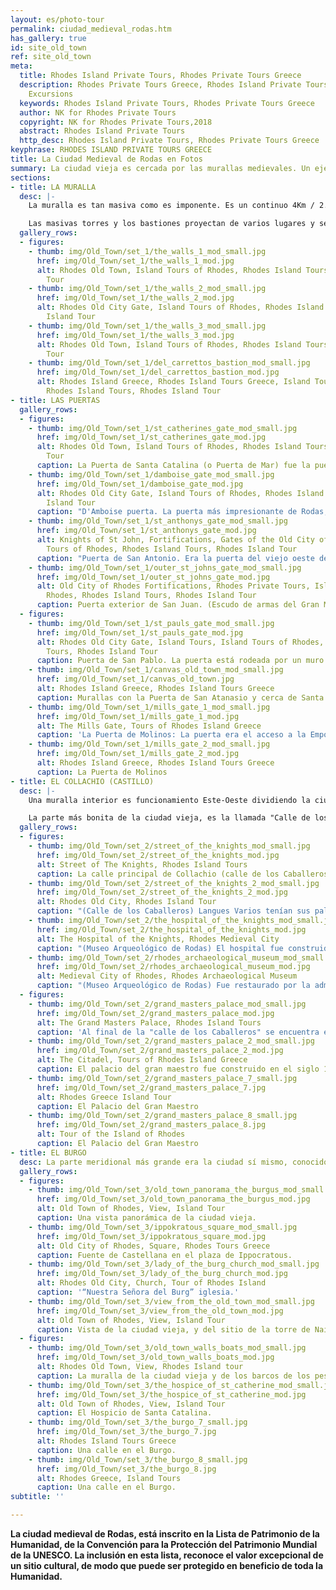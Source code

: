 ```yaml
---
layout: es/photo-tour
permalink: ciudad_medieval_rodas.htm
has_gallery: true
id: site_old_town
ref: site_old_town
meta:
  title: Rhodes Island Private Tours, Rhodes Private Tours Greece
  description: Rhodes Private Tours Greece, Rhodes Island Private Tours and Shore
    Excursions
  keywords: Rhodes Island Private Tours, Rhodes Private Tours Greece
  author: NK for Rhodes Private Tours
  copyright: NK for Rhodes Private Tours,2018
  abstract: Rhodes Island Private Tours
  http_desc: Rhodes Island Private Tours, Rhodes Private Tours Greece
keyphrase: RHODES ISLAND PRIVATE TOURS GREECE
title: La Ciudad Medieval de Rodas en Fotos
summary: La ciudad vieja es cercada por las murallas medievales. Un ejemplo típico de las técnicas del fortalecimiento del 14 – 15 siglo. Las murallas de Rodas son únicas en Europa en su estado de la preservación y su forma.
sections:
- title: LA MURALLA
  desc: |-
    La muralla es tan masiva como es imponente. Es un continuo 4Km / 2.5mi de largo, que rodean la ciudad vieja.

    Las masivas torres y los bastiones proyectan de varios lugares y se adornan con el elaborado trabajo de piedra, mientras que una fosa seca ancha proporcionó la primera línea de defensa. Para asegurar al enemigo no podría llenarlo fácilmente, la tierra en el lado opuesto fue contenida por una pared masiva, que era difícil de desmontar.
  gallery_rows:
  - figures:
    - thumb: img/Old_Town/set_1/the_walls_1_mod_small.jpg
      href: img/Old_Town/set_1/the_walls_1_mod.jpg
      alt: Rhodes Old Town, Island Tours of Rhodes, Rhodes Island Tours, Rhodes Island
        Tour
    - thumb: img/Old_Town/set_1/the_walls_2_mod_small.jpg
      href: img/Old_Town/set_1/the_walls_2_mod.jpg
      alt: Rhodes Old City Gate, Island Tours of Rhodes, Rhodes Island Tours, Rhodes
        Island Tour
    - thumb: img/Old_Town/set_1/the_walls_3_mod_small.jpg
      href: img/Old_Town/set_1/the_walls_3_mod.jpg
      alt: Rhodes Old Town, Island Tours of Rhodes, Rhodes Island Tours, Rhodes Island
        Tour
    - thumb: img/Old_Town/set_1/del_carrettos_bastion_mod_small.jpg
      href: img/Old_Town/set_1/del_carrettos_bastion_mod.jpg
      alt: Rhodes Island Greece, Rhodes Island Tours Greece, Island Tours of Rhodes,
        Rhodes Island Tours, Rhodes Island Tour
- title: LAS PUERTAS
  gallery_rows:
  - figures:
    - thumb: img/Old_Town/set_1/st_catherines_gate_mod_small.jpg
      href: img/Old_Town/set_1/st_catherines_gate_mod.jpg
      alt: Rhodes Old Town, Island Tours of Rhodes, Rhodes Island Tours, Rhodes Island
        Tour
      caption: La Puerta de Santa Catalina (o Puerta de Mar) fue la puerta principal de la ciudad. Fue construido en 1478 por el Gran Maestre Pierre d'Aubusson.
    - thumb: img/Old_Town/set_1/damboise_gate_mod_small.jpg
      href: img/Old_Town/set_1/damboise_gate_mod.jpg
      alt: Rhodes Old City Gate, Island Tours of Rhodes, Rhodes Island Tours, Rhodes
        Island Tour
      caption: "D'Amboise puerta. La puerta más impresionante de Rodas, desde un punto de vista militar, construido por el Gran Maestre Emery d'Amboise, que se completó en 1512."
    - thumb: img/Old_Town/set_1/st_anthonys_gate_mod_small.jpg
      href: img/Old_Town/set_1/st_anthonys_gate_mod.jpg
      alt: Knights of St John, Fortifications, Gates of the Old City of Rhodes, Island
        Tours of Rhodes, Rhodes Island Tours, Rhodes Island Tour
      caption: "Puerta de San Antonio. Era la puerta del viejo oeste de Rodas: con el nuevo diseño de las paredes se convirtió en la última puerta de “d'Amboise's Puerta”."
    - thumb: img/Old_Town/set_1/outer_st_johns_gate_mod_small.jpg
      href: img/Old_Town/set_1/outer_st_johns_gate_mod.jpg
      alt: Old City of Rhodes Fortifications, Rhodes Private Tours, Island Tours of
        Rhodes, Rhodes Island Tours, Rhodes Island Tour
      caption: Puerta exterior de San Juan. (Escudo de armas del Gran Maestre d'Aubusson) En 1912 las tropas italianas hicieron su entrada en Rodas a través de esta puerta.
  - figures:
    - thumb: img/Old_Town/set_1/st_pauls_gate_mod_small.jpg
      href: img/Old_Town/set_1/st_pauls_gate_mod.jpg
      alt: Rhodes Old City Gate, Island Tours, Island Tours of Rhodes, Rhodes Island
        Tours, Rhodes Island Tour
      caption: Puerta de San Pablo. La puerta está rodeada por un muro bajo y está protegida por una torre alta, donde el Gran Maestre d'Aubusson colocado un alivio retratar San Pablo.
    - thumb: img/Old_Town/set_1/canvas_old_town_mod_small.jpg
      href: img/Old_Town/set_1/canvas_old_town.jpg
      alt: Rhodes Island Greece, Rhodes Island Tours Greece
      caption: Murallas con la Puerta de San Atanasio y cerca de Santa María Torre. La puerta se cerró en 1501 por el Gran Maestre d'Aubusson. 
    - thumb: img/Old_Town/set_1/mills_gate_1_mod_small.jpg
      href: img/Old_Town/set_1/mills_gate_1_mod.jpg
      alt: The Mills Gate, Tours of Rhodes Island Greece
      caption: 'La Puerta de Molinos: La puerta era el acceso a la Emporio del barrio judío.'
    - thumb: img/Old_Town/set_1/mills_gate_2_mod_small.jpg
      href: img/Old_Town/set_1/mills_gate_2_mod.jpg
      alt: Rhodes Island Greece, Rhodes Island Tours Greece
      caption: La Puerta de Molinos
- title: EL COLLACHIO (CASTILLO)
  desc: |-
    Una muralla interior es funcionamiento Este-Oeste dividiendo la ciudad en dos desiguales porciones. Cuanto el más norteño, y el más pequeño de estas piezas fueron llamados el Collachium.

    La parte más bonita de la ciudad vieja, es la llamada "Calle de los Caballeros". Es una grandeza medieval, que se ha conservado, y ha sobrevivido a través de los siglos. La calle, enlazarse, el “Hospital de los Caballeros" para el "Palacio del Gran Maestre".
  gallery_rows:
  - figures:
    - thumb: img/Old_Town/set_2/street_of_the_knights_mod_small.jpg
      href: img/Old_Town/set_2/street_of_the_knights_mod.jpg
      alt: Street of The Knights, Rhodes Island Tours
      caption: La calle principal de Collachio (calle de los Caballeros).
    - thumb: img/Old_Town/set_2/street_of_the_knights_2_mod_small.jpg
      href: img/Old_Town/set_2/street_of_the_knights_2_mod.jpg
      alt: Rhodes Old City, Rhodes Island Tour
      caption: "(Calle de los Caballeros) Langues Varios tenían sus palacios a lo largo de la calle. Ellos habían decorado portales y ventanas, además de varios escudos de armas."
    - thumb: img/Old_Town/set_2/the_hospital_of_the_knights_mod_small.jpg
      href: img/Old_Town/set_2/the_hospital_of_the_knights_mod.jpg
      alt: The Hospital of the Knights, Rhodes Medieval City
      caption: "(Museo Arqueológico de Rodas) El hospital fue construido por el gran maestro Jean de Lastic en 1440 y agrandado por del gran maestro d’Aubusson en 1481-89."
    - thumb: img/Old_Town/set_2/rhodes_archaeological_museum_mod_small.jpg
      href: img/Old_Town/set_2/rhodes_archaeological_museum_mod.jpg
      alt: Medieval City of Rhodes, Rhodes Archaeological Museum
      caption: "(Museo Arqueológico de Rodas) Fue restaurado por la administración italiana en 1913-18 y se utiliza después para contener el Museo Arqueológico de Rodas."
  - figures:
    - thumb: img/Old_Town/set_2/grand_masters_palace_mod_small.jpg
      href: img/Old_Town/set_2/grand_masters_palace_mod.jpg
      alt: The Grand Masters Palace, Rhodes Island Tours
      caption: 'Al final de la "calle de los Caballeros" se encuentra el majestuoso "Palacio del Gran Maestre", que domina toda la ciudad vieja.'
    - thumb: img/Old_Town/set_2/grand_masters_palace_2_mod_small.jpg
      href: img/Old_Town/set_2/grand_masters_palace_2_mod.jpg
      alt: The Citadel, Tours of Rhodes Island Greece
      caption: El palacio del gran maestro fue construido en el siglo 14 por los Caballeros de Rodas. 
    - thumb: img/Old_Town/set_2/grand_masters_palace_7_small.jpg
      href: img/Old_Town/set_2/grand_masters_palace_7.jpg
      alt: Rhodes Greece Island Tour
      caption: El Palacio del Gran Maestro
    - thumb: img/Old_Town/set_2/grand_masters_palace_8_small.jpg
      href: img/Old_Town/set_2/grand_masters_palace_8.jpg
      alt: Tour of the Island of Rhodes
      caption: El Palacio del Gran Maestro
- title: EL BURGO
  desc: La parte meridional más grande era la ciudad sí mismo, conocido como Burgo, Burgus, Burgum o Hora. Aquí vivió una mezcla de razas, con los griegos en la mayoría.
  gallery_rows:
  - figures:
    - thumb: img/Old_Town/set_3/old_town_panorama_the_burgus_mod_small.jpg
      href: img/Old_Town/set_3/old_town_panorama_the_burgus_mod.jpg
      alt: Old Town of Rhodes, View, Island Tour
      caption: Una vista panorámica de la ciudad vieja.
    - thumb: img/Old_Town/set_3/ippokratous_square_mod_small.jpg
      href: img/Old_Town/set_3/ippokratous_square_mod.jpg
      alt: Old City of Rhodes, Square, Rhodes Tours Greece
      caption: Fuente de Castellana en el plaza de Ippocratous.
    - thumb: img/Old_Town/set_3/lady_of_the_burg_church_mod_small.jpg
      href: img/Old_Town/set_3/lady_of_the_burg_church_mod.jpg
      alt: Rhodes Old City, Church, Tour of Rhodes Island
      caption: '“Nuestra Señora del Burg” iglesia.'
    - thumb: img/Old_Town/set_3/view_from_the_old_town_mod_small.jpg
      href: img/Old_Town/set_3/view_from_the_old_town_mod.jpg
      alt: Old Town of Rhodes, View, Island Tour
      caption: Vista de la ciudad vieja, y del sitio de la torre de Naillc. 
  - figures:
    - thumb: img/Old_Town/set_3/old_town_walls_boats_mod_small.jpg
      href: img/Old_Town/set_3/old_town_walls_boats_mod.jpg
      alt: Rhodes Old Town, View, Rhodes Island tour
      caption: La muralla de la ciudad vieja y de los barcos de los pescadores.
    - thumb: img/Old_Town/set_3/the_hospice_of_st_catherine_mod_small.jpg
      href: img/Old_Town/set_3/the_hospice_of_st_catherine_mod.jpg
      alt: Old Town of Rhodes, View, Island Tour
      caption: El Hospicio de Santa Catalina.
    - thumb: img/Old_Town/set_3/the_burgo_7_small.jpg
      href: img/Old_Town/set_3/the_burgo_7.jpg
      alt: Rhodes Island Tours Greece
      caption: Una calle en el Burgo.
    - thumb: img/Old_Town/set_3/the_burgo_8_small.jpg
      href: img/Old_Town/set_3/the_burgo_8.jpg
      alt: Rhodes Greece, Island Tours
      caption: Una calle en el Burgo.
subtitle: ''

---
```

**La ciudad medieval de Rodas, está inscrito en la Lista de Patrimonio de la Humanidad, de la Convención para la Protección del Patrimonio Mundial de la UNESCO. La inclusión en esta lista, reconoce el valor excepcional de un sitio cultural, de modo que puede ser protegido en beneficio de toda la Humanidad.**